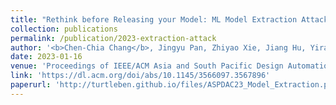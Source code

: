 ```yaml
---
title: "Rethink before Releasing your Model: ML Model Extraction Attack in EDA"
collection: publications
permalink: /publication/2023-extraction-attack
author: '<b>Chen-Chia Chang</b>, Jingyu Pan, Zhiyao Xie, Jiang Hu, Yiran Chen'
date: 2023-01-16
venue: 'Proceedings of IEEE/ACM Asia and South Pacific Design Automation Conference (ASP-DAC)'
link: 'https://dl.acm.org/doi/abs/10.1145/3566097.3567896'
paperurl: 'http://turtleben.github.io/files/ASPDAC23_Model_Extraction.pdf'
---
```

<!-- This paper is about the number 1. The number 2 is left for future work. -->

<!-- [Download paper here](http://turtleben.github.io/files/ASPDAC23_Model_Extraction.pdf) -->